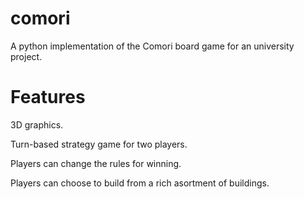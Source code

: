 # comori
A python implementation of the Comori board game for an university project.

# Features

3D graphics.

Turn-based strategy game for two players.

Players can change the rules for winning.

Players can choose to build from a rich asortment of buildings.


